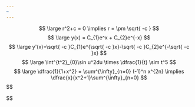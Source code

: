 ```yaml
---
~
---
```


$$
\large r^2+c = 0 \implies r = \pm  \sqrt{ -c }
$$
$$
\large y(x) = C_{1}e^x + C_{2}e^{-x}
$$
$$
\large y'(x)=\sqrt{ -c }C_{1}e^{\sqrt{ -c }x}-\sqrt{ -c }C_{2}e^{-\sqrt{ -c }x}
$$
$$
\large \int^{t^2}_{0}\sin u^2du \times \dfrac{1}{t} \sim t^5
$$
$$
\large \dfrac{1}{1+x^2} = \sum^{\infty}_{n=0} (-1)^n x^{2n} \implies  \dfrac{x}{x^2+1}\sum^{\infty}_{n=0}
$$
$$

$$
